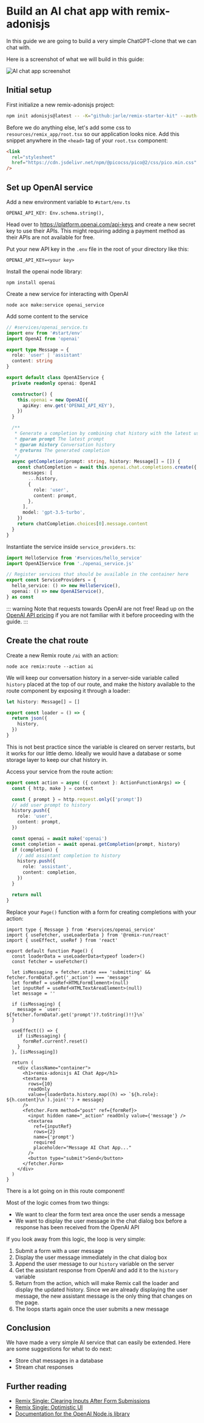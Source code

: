 # Build an AI chat app with remix-adonisjs

In this guide we are going to build a very simple ChatGPT-clone that we can chat with.

Here is a screenshot of what we will build in this guide:

![AI chat app screenshot](../img/ai-chat-app.png)

## Initial setup

First initialize a new remix-adonisjs project:

```sh
npm init adonisjs@latest -- -K="github:jarle/remix-starter-kit" --auth-guard=access_tokens --db=sqlite ai-tutorial
```

Before we do anything else, let's add some css to `resources/remix_app/root.tsx` so our application looks nice.
Add this snippet anywhere in the `<head>` tag of your `root.tsx` component:

```html
<link
  rel="stylesheet"
  href="https://cdn.jsdelivr.net/npm/@picocss/pico@2/css/pico.min.css"
/>
```

## Set up OpenAI service

Add a new environment variable to `#start/env.ts`
```
OPENAI_API_KEY: Env.schema.string(),
```

Head over to https://platform.openai.com/api-keys and create a new secret key to use their APIs.
This might requiring adding a payment method as their APIs are not available for free.

Put your new API key in the `.env` file in the root of your directory like this:
```
OPENAI_API_KEY=<your key>
```

Install the openai node library:
```
npm install openai
```


Create a new service for interacting with OpenAI

```
node ace make:service openai_service
```


Add some content to the service

```ts
// #services/openai_service.ts
import env from '#start/env'
import OpenAI from 'openai'

export type Message = {
  role: 'user' | 'assistant'
  content: string
}

export default class OpenAIService {
  private readonly openai: OpenAI

  constructor() {
    this.openai = new OpenAI({
      apiKey: env.get('OPENAI_API_KEY'),
    })
  }

  /**
   * Generate a completion by combining chat history with the latest user prompt
   * @param prompt The latest prompt
   * @param history Conversation history
   * @returns The generated completion
   */
  async getCompletion(prompt: string, history: Message[] = []) {
    const chatCompletion = await this.openai.chat.completions.create({
      messages: [
        ...history,
        {
          role: 'user',
          content: prompt,
        },
      ],
      model: 'gpt-3.5-turbo',
    })
    return chatCompletion.choices[0].message.content
  }
}
```

Instantiate the service inside `service_providers.ts`:
```ts
import HelloService from '#services/hello_service'
import OpenAIService from './openai_service.js'

// Register services that should be available in the container here
export const ServiceProviders = {
  hello_service: () => new HelloService(),
  openai: () => new OpenAIService(),
} as const
```

::: warning
Note that requests towards OpenAI are not free!
Read up on the [OpenAI API pricing](https://openai.com/pricing) if you are not familiar with it before proceeding with the guide.
:::

## Create the chat route

Create a new Remix route `/ai` with an action:
```
node ace remix:route --action ai
```

We will keep our conversation history in a server-side variable called `history` placed at the top of our route, and make the history available to the route component by exposing it through a loader:

```ts
let history: Message[] = []

export const loader = () => {
  return json({
    history,
  })
}
```

This is not best practice since the variable is cleared on server restarts, but it works for our little demo.
Ideally we would have a database or some storage layer to keep our chat history in.

Access your service from the route action:

```ts
export const action = async ({ context }: ActionFunctionArgs) => {
  const { http, make } = context

  const { prompt } = http.request.only(['prompt'])
  // add user prompt to history
  history.push({
    role: 'user',
    content: prompt,
  })

  const openai = await make('openai')
  const completion = await openai.getCompletion(prompt, history)
  if (completion) {
    // add assistant completion to history
    history.push({
      role: 'assistant',
      content: completion,
    })
  }

  return null
}
```


Replace your `Page()` function with a form for creating completions with your action:

```tsx
import type { Message } from '#services/openai_service'
import { useFetcher, useLoaderData } from '@remix-run/react'
import { useEffect, useRef } from 'react'

export default function Page() {
  const loaderData = useLoaderData<typeof loader>()
  const fetcher = useFetcher()

  let isMessaging = fetcher.state === 'submitting' && fetcher.formData?.get('_action') === 'message'
  let formRef = useRef<HTMLFormElement>(null)
  let inputRef = useRef<HTMLTextAreaElement>(null)
  let message = ''

  if (isMessaging) {
    message = `user: ${fetcher.formData?.get('prompt')?.toString()!!}\n`
  }

  useEffect(() => {
    if (isMessaging) {
      formRef.current?.reset()
    }
  }, [isMessaging])

  return (
    <div className="container">
      <h1>remix-adonisjs AI Chat App</h1>
      <textarea
        rows={10}
        readOnly
        value={loaderData.history.map((h) => `${h.role}: ${h.content}\n`).join('') + message}
      />
      <fetcher.Form method="post" ref={formRef}>
        <input hidden name="_action" readOnly value={'message'} />
        <textarea
          ref={inputRef}
          rows={2}
          name={'prompt'}
          required
          placeholder="Message AI Chat App..."
        />
        <button type="submit">Send</button>
      </fetcher.Form>
    </div>
  )
}
```


There is a lot going on in this route component!

Most of the logic comes from two things:
- We want to clear the form text area once the user sends a message
- We want to display the user message in the chat dialog box before a response has been received from the OpenAI API

If you look away from this logic, the loop is very simple:
1. Submit a form with a user message
1. Display the user message immediately in the chat dialog box
1. Append the user message to our `history` variable on the server
1. Get the assistant response from OpenAI and add it to the `history` variable
1. Return from the action, which will make Remix call the loader and display the updated history. Since we are already displaying the user message, the new assistant message is the only thing that changes on the page.
1. The loops starts again once the user submits a new message


## Conclusion

We have made a very simple AI service that can easily be extended.
Here are some suggestions for what to do next:

- Store chat messages in a database
- Stream chat responses

## Further reading

- [Remix Single: Clearing Inputs After Form Submissions](https://www.youtube.com/watch?v=bMLej7bg5Zo)
- [Remix Single: Optimistic UI](https://www.youtube.com/watch?v=EdB_nj01C80)
- [Documentation for the OpenAI Node.js library](https://github.com/openai/openai-node#readme)